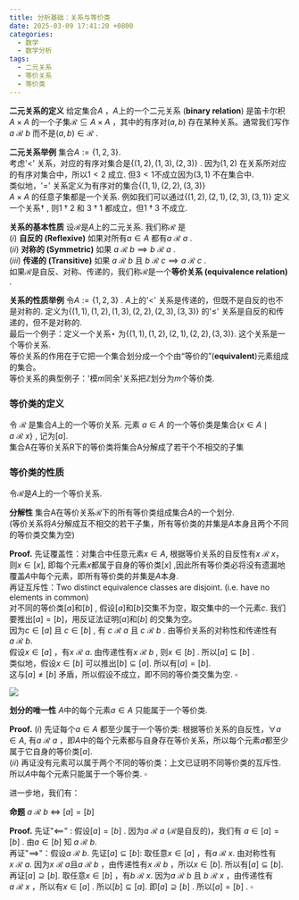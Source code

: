 ```yaml
---
title: 分析基础：关系与等价类
date: 2025-03-09 17:41:20 +0800
categories:
  - 数学
  - 数学分析
tags:
  - 二元关系
  - 等价关系
  - 等价类
---
```

**二元关系的定义** 给定集合$A$ ，$A$上的一个二元关系 (**binary relation**) 是笛卡尔积$A\times A$ 的一个子集$\mathscr{R} \subseteq A\times A$ ，其中的有序对$(a,b)$ 存在某种关系。通常我们写作$a\ \mathscr{R}\ b$ 而不是$(a,b) \in \mathscr{R}$ .     

**二元关系举例** 集合$A := \lbrace 1,2,3 \rbrace$.    
考虑'$<$' 关系，对应的有序对集合是$\bigl\lbrace{(1,2),(1,3),(2,3)\bigr\rbrace}$ . 因为$(1,2)$ 在关系所对应的有序对集合中，所以$1\lt 2$ 成立. 但$3\lt 1$不成立因为$(3,1)$ 不在集合中.    
类似地，'$=$' 关系定义为有序对的集合$\lbrace (1,1),(2,2),(3,3)\rbrace$         
$A\times A$ 的任意子集都是一个关系. 例如我们可以通过$\lbrace(1,2),(2,1),(2,3),(3,1) \rbrace$ 定义一个关系$\dagger$ , 则$1\dagger 2$ 和 $3\dagger  1$ 都成立，但$1\dagger 3$ 不成立. 

**关系的基本性质**  设$\mathscr{R}$是$A$上的二元关系.  我们称$\mathscr{R}$ 是  
$(i)$ **自反的 (Reflexive)** 如果对所有$a\in A$ 都有$a\ \mathscr{R} \ a$ .   
$(ii)$ **对称的 (Symmetric)**  如果 $a\ \mathscr{R}\ b \implies b\ \mathscr{R}\ a$ .    
$(iii)$ **传递的 (Transitive)**  如果 $a\ \mathscr{R}\ b$ 且 $b\ \mathscr{R}\ c \implies a\ \mathscr{R}\ c$ .   
如果$\mathscr{R}$是自反、对称、传递的，我们称$\mathscr{R}$是一个**等价关系 (equivalence relation)** .     

**关系的性质举例**  令$A:=\lbrace 1,2,3 \rbrace$ . $A$上的'$<$' 关系是传递的，但既不是自反的也不是对称的. 定义为$\lbrace (1,1),(1,2),(1,3),(2,2),(2,3),(3,3)\rbrace$ 的'$\le$' 关系是自反的和传递的，但不是对称的.    
最后一个例子：定义一个关系$\star$ 为$\lbrace(1,1),(1,2),(2,1),(2,2),(3,3) \rbrace$. 这个关系是一个等价关系.    
等价关系的作用在于它把一个集合划分成一个个由“等价的”(**equivalent**)元素组成的集合。   
等价关系的典型例子：'模$m$同余'关系把$\mathbb{Z}$划分为$m$个等价类.

### 等价类的定义  

令 $\mathscr{R}$ 是集合$A$上的一个等价关系. 元素 $a\in A$ 的一个等价类是集合$\lbrace x\in A \mid a \ \mathscr{R}\ x	 \rbrace$ , 记为$[a]$.       
集合A在等价关系R下的等价类将集合A分解成了若干个不相交的子集

### 等价类的性质

令$\mathscr{R}$是$A$上的一个等价关系. 

**分解性**  集合A在等价关系$\mathscr{R}$下的所有等价类组成集合$A$的一个划分.   
 (等价关系将$A$分解成互不相交的若干子集，所有等价类的并集是$A$本身且两个不同的等价类交集为空)

**Proof.**   先证覆盖性：对集合中任意元素$x \in A$, 根据等价关系的自反性有$x\ \mathscr{R}\ x$，则$x \in [x]$, 即每个元素$x$都属于自身的等价类$[x]$ ,因此所有等价类必将没有遗漏地覆盖$A$中每个元素，即所有等价类的并集是$A$本身.    
再证互斥性：Two distinct equivalence classes are disjoint. (i.e. have no elements in common)   
对不同的等价类$[a]$和$[b]$ , 假设$[a]$和$[b]$交集不为空，取交集中的一个元素$c$. 我们要推出$[a]=[b]$，用反证法证明$[a]$和$[b]$ 的交集为空。  
因为$c \in [a]$ 且 $c \in [b]$ , 有 $c\ \mathscr{R}\ a$ 且 $c\ \mathscr{R}\ b$ . 由等价关系的对称性和传递性有$a\ \mathscr{R}\ b$.    
假设$x \in [a]$ ，有$x\ \mathscr{R}\ a$. 由传递性有$x\ \mathscr{R}\ b$ , 则$x \in [b]$ .  所以$[a] \subseteq [b]$ .       
类似地，假设$x\in [b]$ 可以推出$[b] \subseteq [a]$.  所以有$[a]=[b]$.    
这与$[a] \neq [b]$ 矛盾，所以假设不成立，即不同的等价类交集为空. $\square$  



![](https://imagebed.deepmind.top/img/BA-C0/4.png)



**划分的唯一性** $A$中的每个元素$a \in A$ 只能属于一个等价类. 

**Proof.** ($i$) 先证每个$a \in A$ 都至少属于一个等价类: 根据等价关系的自反性，$\forall a \in A$, 有$a\ \mathscr{R}\ a$ ，即$A$中的每个元素都与自身存在等价关系，所以每个元素$a$都至少属于它自身的等价类$[a]$.      
$(ii)$ 再证没有元素可以属于两个不同的等价类：上文已证明不同等价类的互斥性.   
所以$A$中每个元素只能属于一个等价类. $\square$          

进一步地，我们有：

**命题**  $a\ \mathscr{R}\ b$  $\iff$ $[a]=[b]$    

**Proof.**  先证"$\impliedby$" :  假设$[a]=[b]$ .  因为$a\ \mathscr{R}\ a$ ($\mathscr{R}$是自反的)，我们有 $a \in [a] = [b]$ . 由$a \in [b]$ 知 $a\ \mathscr{R}\ b$.   
再证"$\implies$"：假设$a\ \mathscr{R}\ b$. 先证$[a] \subseteq [b]$:  取任意$x \in [a]$ ，有$a\ \mathscr{R}\ x$. 由对称性有$x\ \mathscr{R}\ a$.   因为$x\ \mathscr{R}\ a$且$a\ \mathscr{R}\ b$ ，由传递性有$x\ \mathscr{R}\ b$ ，所以$x \in [b]$. 所以有$[a]\subseteq [b]$.  
再证$[a]\supseteq [b]$.   取任意$x \in [b]$ ，有$b\ \mathscr{R}\ x$. 因为$a\ \mathscr{R}\ b$ 且 $b\ \mathscr{R}\ x$ ，由传递性有$a\ \mathscr{R}\ x$ ，所以有$x \in [a]$ . 所以$[b]\subseteq [a]$. 即$[a]\supseteq [b]$ . 所以$[a]=[b]$ .  $\square$    